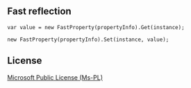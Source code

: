 ## Fast reflection

    var value = new FastProperty(propertyInfo).Get(instance);

    new FastProperty(propertyInfo).Set(instance, value);

	
## License		

[Microsoft Public License (Ms-PL)][mslicense]

[mslicense]: http://fastreflection.codeplex.com/license
